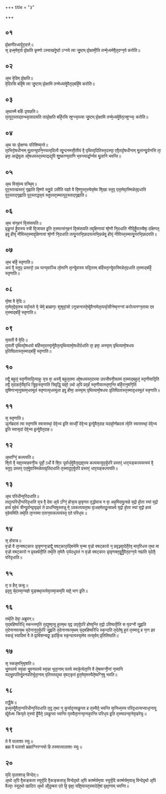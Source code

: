 +++
title = "३"

+++
## ०१
प्रो᳘क्षणीरध्वर्युरा᳘दत्ते॥  
स᳘ इध्म᳘मेवा᳘ग्रे प्रो᳘क्षति कृ᳘ष्णो ऽस्याखरेॗष्ठो ऽग्नये त्वा जु᳘ष्टम् प्रो᳘क्षामी᳘ति तन्मे᳘ध्यमेवै᳘त᳘दग्न᳘ये करोति॥  
## ०२
अ᳘थ वे᳘दिम् प्रो᳘क्षति॥  
वे᳘दिरसि बर्हि᳘षे त्वा जु᳘ष्टाम् प्रो᳘क्षामि तन्मेध्यामेॗवैत᳘द्बर्हि᳘षे करोति॥  
## ०३
अ᳘थास्मै बर्हिः प्र᳘यछति॥  
त᳘त्पुर᳘स्ताद्ग्रन्थ्या᳘सादयति तत्प्रो᳘क्षति बर्हि᳘रसि स्रुग्भ्य᳘स्त्वा जु᳘ष्टम् प्रो᳘क्षामि तन्मे᳘ध्यमेॗवैत᳘त्स्रुग्भ्यः᳘ करोति॥  
## ०४
अ᳘थ याः प्रो᳘क्षण्यः परिशिष्य᳘न्ते॥  
ता᳘भिरो᳘षधीनाम् मू᳘लान्युपनि᳘नयत्य᳘दित्यै व्यु᳘न्दनमसी᳘तीयं वै᳘ पृथिव्य᳘दितिस्त᳘दस्या᳘ एवै᳘तदो᳘षधीनाम् मू᳘लान्यु᳘पोनत्ति ता᳘ इमा᳘ आर्द्र᳘मूला ओ᳘षधयस्त᳘स्माद्यद्य᳘पि शु᳘ष्काण्य᳘ग्राणि भ᳘वन्त्यार्द्रा᳘ण्येव मू᳘लानि भवन्ति॥  
## ०५
अ᳘थ विस्रं᳘स्य ग्रन्थि᳘म्॥  
पुर᳘स्तात्प्रस्तरं᳘ गृह्णाति वि᳘ष्णो स्तुॗपो ऽसीति यज्ञो वै वि᳘ष्णुस्त᳘स्येय᳘मेव शि᳘खा स्तुप᳘ एता᳘मेवा᳘स्मिन्नेत᳘द्दधाति पुर᳘स्ताद्गृह्णाति पुर᳘स्ताद्ध्य᳘यं स्तुपस्त᳘स्मात्पुर᳘स्ताद्गृह्णाति॥  
## ०६
अ᳘थ संन᳘हनं वि᳘स्रंसयति॥  
प्र᳘कॢप्तं हैॗवास्य स्त्री वि᳘जायत इ᳘ति त᳘स्मात्संन᳘हनं वि᳘स्रंसयति तद्द᳘क्षिणायां श्रो᳘णौ नि᳘दधाति नीवि᳘र्हैॗवास्यैषा᳘ दक्षिणत᳘ इवॗ हीयं᳘ नीविस्त᳘स्माद्द᳘क्षिणायां श्रो᳘णौ नि᳘दधाति तत्पु᳘नरभि᳘छादयत्यभि᳘छन्नेवॗ हीयं᳘ नीविस्त᳘स्मात्पु᳘नरभि᳘छादयति॥  
## ०७
अ᳘थ बर्हि᳘ स्तृणाति॥  
अयं वै᳘ स्तुपः᳘ प्रस्तरो᳘ ऽथ यान्य᳘वाञ्चि लो᳘मानि ता᳘न्येॗवास्य यदि᳘तरम् बर्हिस्ता᳘न्येॗवास्मिन्नेत᳘द्दधाति त᳘स्माद्बर्हि᳘ स्तृणाति॥  
## ०८
यो᳘षा वै वे᳘दिः॥  
ता᳘मेत᳘द्देवा᳘श्च पर्या᳘सते ये᳘ चेमे᳘ ब्राह्मणाः᳘ शुश्रुवां᳘सो ऽनूचानास्ते᳘ष्वेॗवैनामेत᳘त्पर्या᳘सीनेष्व᳘नग्नां करोत्यनग्न᳘ताया एव त᳘स्माद्बर्हि᳘ स्तृणाति॥  
## ०९
या᳘वती वै वे᳘दिः॥  
ता᳘वती पृथिव्यो᳘षधयो बर्हिस्त᳘दस्या᳘मेॗवैत᳘त्पृथिव्यामो᳘षधीर्दधाति ता᳘ इमा᳘ अस्या᳘म् पृथिव्यामो᳘षधयः प्र᳘तिष्ठितास्त᳘स्माद्बर्हि᳘ स्तृणाति॥  
## १०
तद्वै᳘ बहुलं᳘ स्तृणीयादि᳘त्याहुः य᳘त्र वा᳘ अस्यै᳘ बहुल᳘तमा ओ᳘षधयस्त᳘दस्या उपजीवनी᳘यतमं त᳘स्माद्बहुलं᳘ स्तृणीयादि᳘ति तद्वै त᳘दाहर्त᳘र्येवा᳘धि त्रिॗवृत्स्तृणाति त्रिवृद्धि᳘ यज्ञो᳘ ऽथो अ᳘पि प्रव᳘र्हं स्तृणीयात्स्तृण᳘न्ति बर्हि᳘रानुषगि᳘ति तृ᳘षिणाभ्य᳘नूक्तम᳘धरमूलं स्तृणात्य᳘धरमूला इवॗ हीमा᳘ अस्या᳘म् पृथिव्यामो᳘षधयः प्र᳘तिष्ठितास्त᳘स्माद᳘धरमूलं स्तृणाति॥  
## ११
स᳘ स्तृणाति॥  
ऊ᳘र्णम्रदसं त्वा स्तृणामि स्वासस्थां᳘ देवे᳘भ्य इ᳘ति साध्वीं᳘ देवे᳘भ्य इ᳘त्येॗवैत᳘दाह यदाहो᳘र्णम्रदसं त्वे᳘ति स्वासस्थां᳘ देवे᳘भ्य इ᳘ति स्वास᳘दां देवे᳘भ्य इ᳘त्येॗवैत᳘दाह॥  
## १२
अ᳘थाग्निं᳘ कल्पयति॥  
शि᳘रो वै᳘ यज्ञ᳘स्याहवनी᳘यः पूर्वो᳘ ऽर्धो वै शि᳘रः पूर्वार्ध᳘मेॗवैत᳘द्यज्ञ᳘स्य कल्पयत्युप᳘र्युपरि प्रस्तरं᳘ धार᳘यङ्कल्पयत्ययं वै᳘ स्तुपः᳘ प्रस्तर᳘ एत᳘मेॗवास्मिन्नेतत्प्र᳘तिदधाति त᳘स्मादुप᳘र्युपरि प्रस्तरं᳘ धार᳘यङ्कल्पयति॥  
## १३
अ᳘थ परिधीन्प᳘रिदधाति॥  
तद्य᳘त्परिधी᳘न्परिद᳘धाति य᳘त्र वै᳘ देवा अ᳘ग्रे ऽग्निं᳘ होत्रा᳘य प्रा᳘वृणत त᳘द्धोवाच न वा᳘ अह᳘मिदमु᳘त्सहे य᳘द्वो हो᳘ता स्यां य᳘द्वो हव्यं व᳘हेयं त्रीन्पू᳘र्वान्प्रा᳘वृढ्वं ते प्राधन्विषुस्तान्नु मे᳘ ऽवकल्पयता᳘थ वा᳘अहमेतदु᳘त्साक्ष्ये य᳘द्वो हो᳘ता स्यां य᳘द्वो हव्यं व᳘हेयमिति तथे᳘ति ता᳘नस्मा एतान᳘वाकल्पयंस्त᳘ एते परिध᳘यः॥  
## १४
स᳘ होवाच॥  
व᳘ज्रो वै ता᳘न्वषट्कारः प्रा᳘वृणग्व᳘ज्राद्वै᳘ वषट्कारा᳘द्बिभेमि य᳘न्मा व᳘ज्रो वषट्कारो न᳘ प्रवृञ्ज्या᳘देतै᳘रेव᳘ माप᳘रिधत्त त᳘था मा व᳘ज्रो वषट्कारो न प्र᳘वर्क्ष्यती᳘ति तथे᳘ति त᳘मेतैः प᳘र्यदधुस्तं न व᳘ज्रो वषट्कारः प्रा᳘वृणक्त᳘द्वॗर्मैॗवैत᳘दग्न᳘ये नह्यति य᳘देतैः᳘ परिद᳘धाति॥  
## १५
त᳘ उ हैत᳘ ऊचुः॥  
इद᳘मु चे᳘दस्मा᳘न्यज्ञे युङ्क्था᳘स्त्वेवा᳘स्मा᳘कम᳘पि यज्ञे᳘ भाग इ᳘ति॥  
## १६
तथे᳘ति देवा᳘ अब्रुवन्॥  
य᳘द्बहिष्परिधि᳘ स्कन्त्स्य᳘ति त᳘द्युष्मा᳘सु हुतम᳘थ य᳘द्व उप᳘र्युपरि होष्य᳘न्ति त᳘द्वो ऽविष्यती᳘ति स य᳘दग्नौ जु᳘ह्वति त᳘देनानवत्य᳘थ य᳘देनानुप᳘र्युपरि जु᳘ह्वति त᳘देनानवत्य᳘थम् य᳘द्बहिष्परिधि स्क᳘न्दति त᳘देतेषु हुतं त᳘स्मादु ह ना᳘ग इव स्कन्नं᳘ स्यादिमां वै ते प्रा᳘विशन्यद्वा᳘ इदंकिं᳘च स्क᳘न्दत्यस्या᳘मेव तत्स᳘र्वम् प्र᳘तितिष्ठति॥  
## १७
स᳘ स्कन्न᳘मभि᳘मृशति॥  
भु᳘वपतये स्वा᳘हा भु᳘वनपतये स्वा᳘हा भूता᳘नाम् पतये स्वाहे᳘त्येता᳘नि वै ते᳘षामग्नी᳘नां ना᳘मानि यद्भु᳘वपतिर्भु᳘वनपतिर्भूता᳘नाम् प᳘तिस्तद्य᳘था व᳘षट्कृतं हुत᳘मेव᳘मस्यैते᳘ष्वग्नि᳘षु भवति॥  
## १८
तद्धै᳘के॥  
इध्म᳘स्यैॗवैता᳘न्परिधीन्प᳘रिदधाति त᳘दु त᳘था न᳘ कुर्याद᳘नवकॢप्ता ह त᳘स्यैते᳘ भवन्ति या᳘निध्म᳘स्य परिद᳘धात्यभ्याधा᳘नायॗ ह्येॗवेध्मः क्रिय᳘ते त᳘स्यो हैॗवैते᳘ ऽवकॢप्ता भवन्ति य᳘स्यैता᳘नन्या᳘नाह᳘रन्ति परिध᳘य इ᳘ति त᳘स्मादन्या᳘नेवा᳘हरेयुः॥  
## १९
ते वै पालाशाः स्युः॥  
ब्रह्म वै पलाशो ब्रह्माग्निरग्नयो हि तस्मात्पालाशाः स्युः॥  
## २०
य᳘दि पा᳘लाशान्न᳘ विन्देत्॥  
अ᳘थो अ᳘पि वै᳘कङ्कता स्युर्य᳘दि वै᳘कङ्कतान्न᳘ विन्देद᳘थो अ᳘पि कार्ष्मर्यम᳘याः स्युर्य᳘दि कार्ष्मर्यम᳘यान्न᳘ विन्देद᳘थो अ᳘पि वैल्वाः᳘ स्युर᳘थो खादिरा अ᳘थो औ᳘दुम्बरा एते हि᳘ वृक्षा᳘ यज्ञि᳘यास्त᳘स्मादेते᳘षां वृक्षा᳘णाम् भवन्ति॥  